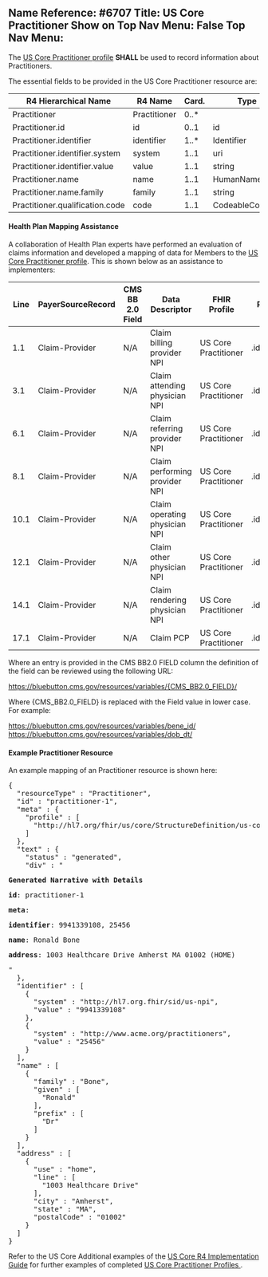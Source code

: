 Name Reference: #6707
Title: US Core Practitioner
Show on Top Nav Menu: False
Top Nav Menu: 
---

The  [US Core Practitioner profile](http://hl7.org/fhir/us/core/StructureDefinition-us-core-practitioner.html)  **SHALL** be used to record information about Practitioners.

The essential fields to be provided in the US Core Practitioner resource are:

| R4 Hierarchical Name            | R4 Name      | Card. | Type            |
|---------------------------------|--------------|-------|-----------------|
| Practitioner                    | Practitioner | 0..*  |                 |
| Practitioner.id                 | id           | 0..1  | id              |
| Practitioner.identifier         | identifier   | 1..*  | Identifier      |
| Practitioner.identifier.system  | system       | 1..1  | uri             |
| Practitioner.identifier.value   | value        | 1..1  | string          |
| Practitioner.name               | name         | 1..1  | HumanName       |
| Practitioner.name.family        | family       | 1..1  | string          |
| Practitioner.qualification.code | code         | 1..1  | CodeableConcept |


#### Health Plan Mapping Assistance

A collaboration of Health Plan experts have performed an evaluation of claims information and developed a mapping of  data for Members to the [US Core Practitioner profile](http://hl7.org/fhir/us/core/StructureDefinition-us-core-practitioner.html). This is shown below as an assistance  to implementers:

| Line | PayerSourceRecord | CMS BB 2.0 Field | Data Descriptor               | FHIR Profile         | Profile Field     | ValueSet | Notes |
|------|-------------------|------------------|-------------------------------|----------------------|-------------------|----------|-------|
| 1.1  | Claim-Provider    |  N/A                | Claim billing provider NPI    | US Core Practitioner | .identifier.value |          |       |
| 3.1  | Claim-Provider    | N/A                 | Claim attending physician NPI | US Core Practitioner | .identifier.value |          |       |
| 6.1  | Claim-Provider    | N/A                 | Claim referring provider NPI  | US Core Practitioner | .identifier.value |          |       |
| 8.1  | Claim-Provider    | N/A                 | Claim performing provider NPI | US Core Practitioner | .identifier.value |          |       |
| 10.1 | Claim-Provider    | N/A                 | Claim operating physician NPI | US Core Practitioner | .identifier.value |          |       |
| 12.1 | Claim-Provider    | N/A                 | Claim other physician NPI     | US Core Practitioner | .identifier.value |          |       |
| 14.1 | Claim-Provider    | N/A                 | Claim rendering physician NPI | US Core Practitioner | .identifier.value |          |       |
| 17.1 | Claim-Provider    | N/A                 | Claim PCP                     | US Core Practitioner | .identifier.value |          |       |

Where an entry is provided in the CMS BB2.0 FIELD column the definition of the field can be reviewed using the following URL:

https://bluebutton.cms.gov/resources/variables/{CMS_BB2.0_FIELD}/

Where {CMS_BB2.0_FIELD} is replaced with the Field value in lower case. For example:

https://bluebutton.cms.gov/resources/variables/bene_id/
https://bluebutton.cms.gov/resources/variables/dob_dt/

#### Example Practitioner Resource

An example mapping of an Practitioner resource is shown here:

<pre>
{
  "resourceType" : "Practitioner",
  "id" : "practitioner-1",
  "meta" : {
    "profile" : [
      "http://hl7.org/fhir/us/core/StructureDefinition/us-core-practitioner"
    ]
  },
  "text" : {
    "status" : "generated",
    "div" : "<div xmlns=\"http://www.w3.org/1999/xhtml\"><p><b>Generated Narrative with Details</b></p><p><b>id</b>: practitioner-1</p><p><b>meta</b>: </p><p><b>identifier</b>: 9941339108, 25456</p><p><b>name</b>: Ronald Bone </p><p><b>address</b>: 1003 Healthcare Drive Amherst MA 01002 (HOME)</p></div>"
  },
  "identifier" : [
    {
      "system" : "http://hl7.org.fhir/sid/us-npi",
      "value" : "9941339108"
    },
    {
      "system" : "http://www.acme.org/practitioners",
      "value" : "25456"
    }
  ],
  "name" : [
    {
      "family" : "Bone",
      "given" : [
        "Ronald"
      ],
      "prefix" : [
        "Dr"
      ]
    }
  ],
  "address" : [
    {
      "use" : "home",
      "line" : [
        "1003 Healthcare Drive"
      ],
      "city" : "Amherst",
      "state" : "MA",
      "postalCode" : "01002"
    }
  ]
}
</pre>

Refer to the US Core Additional examples of the [US Core R4 Implementation Guide](http://hl7.org/fhir/us/core/) for further examples of completed [US Core Practitioner Profiles ](http://hl7.org/fhir/us/core/StructureDefinition-us-core-practitioner.html).

